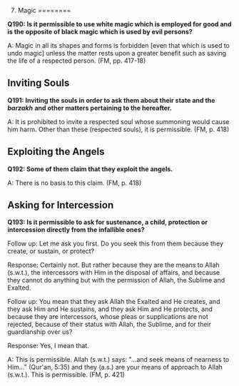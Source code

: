 7. Magic
========

**Q190: Is it permissible to use white magic which is employed for good
and is the opposite of black magic which is used by evil persons?**

A: Magic in all its shapes and forms is forbidden [even that which is
used to undo magic] unless the matter rests upon a greater benefit such
as saving the life of a respected person. (FM, pp. 417-18)

Inviting Souls
--------------

**Q191: Inviting the souls in order to ask them about their state and
the** ***barzakh*** **and other matters pertaining to the hereafter.**

A: It is prohibited to invite a respected soul whose summoning would
cause him harm. Other than these (respected souls), it is permissible.
(FM, p. 418)

Exploiting the Angels
---------------------

**Q192: Some of them claim that they exploit the angels.**

A: There is no basis to this claim. (FM, p. 418)

Asking for Intercession
-----------------------

**Q193: Is it permissible to ask for sustenance, a child, protection or
intercession directly from the infallible ones?**

Follow up: Let me ask you first. Do you seek this from them because they
create, or sustain, or protect?

Response: Certainly not. But rather because they are the means to Allah
(s.w.t.), the intercessors with Him in the disposal of affairs, and
because they cannot do anything but with the permission of Allah, the
Sublime and Exalted.

Follow up: You mean that they ask Allah the Exalted and He creates, and
they ask Him and He sustains, and they ask Him and He protects, and
because they are intercessors, whose pleas or supplications are not
rejected, because of their status with Allah, the Sublime, and for their
guardianship over us?

Response: Yes, I mean that.

A: This is permissible. Allah (s.w.t.) says: "...and seek means of
nearness to Him..." (Qur'an, 5:35) and they (a.s.) are your means of
approach to Allah (s.w.t.). This is permissible. (FM, p. 421)


